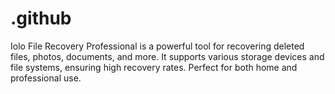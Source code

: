 # .github
Iolo File Recovery Professional is a powerful tool for recovering deleted files, photos, documents, and more. It supports various storage devices and file systems, ensuring high recovery rates. Perfect for both home and professional use.
